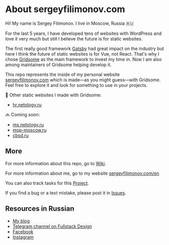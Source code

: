 # About sergeyfilimonov.com

Hi! My name is Sergey Filimonov. I live in Moscow, Russia 🇷🇺

For the last 5 years, I have developed tens of websites with WordPress and love it very much but still I believe the future is for static websites.

The first really good framework [Gatsby](https://gatsbyjs.org) had great impact on the industry but here I think the future of static websites is for Vue, not React. That's why I chose [Gridsome](https://gridsome.org) as the main framework to invest my time in. Now I am also among maintainers of Gridsome helping develop it.

This repo represents the inside of my personal website [sergeyfilimonov.com](https://sergeyfilimonov.com) which is made—as you might guess—with Gridsome. Feel free to explore it and look for something to use in your projects.

🚀 Other static websites I made with Gridsome:
- [hr.netology.ru](https://hr.netology.ru)

🔜 Coming soon:
- [ms.netology.ru](https://ms.netology.ru)
- [msp-moscow.ru](https://msp-moscow.ru)
- [cbsd.ru](https://cbsd.ru)

## More

For more information about this repo, go to [Wiki](https://github.com/sergeyfilimonov/sergeyfilimonov.com/wiki).

For more information about me, go to my website [sergeyfilimonov.com/en](https://sergeyfilimonov.com/en)

You can also track tasks for this [Project](https://github.com/sergeyfilimonov/sergeyfilimonov.com/projects/1).

If you find a bug or a text mistake, please post it in [Issues](https://github.com/sergeyfilimonov/sergeyfilimonov.com/issues).

## Resources in Russian

- [My blog](https://sergeyfilimonov.com/blog)
- [Telegram channel on Fullstack Design](http://t-do.ru/fullstackdesign)
- [Facebook](https://www.facebook.com/tunecatcher)
- [Instagram](https://www.instagram.com/sergey_v_filimonov/)

